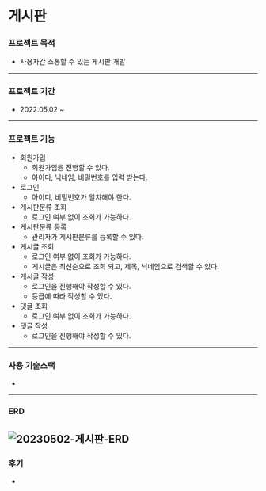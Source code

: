 # 게시판
### 프로젝트 목적
* 사용자간 소통할 수 있는 게시판 개발
---
### 프로젝트 기간
* 2022.05.02 ~ 
---
### 프로젝트 기능
* 회원가입
  * 회원가입을 진행할 수 있다.
  * 아이디, 닉네임, 비밀번호를 입력 받는다.
* 로그인
  * 아이디, 비밀번호가 일치해야 한다.
* 게시판분류 조회
  * 로그인 여부 없이 조회가 가능하다.
* 게시판분류 등록
  * 관리자가 게시판분류를 등록할 수 있다.
* 게시글 조회
  * 로그인 여부 없이 조회가 가능하다.
  * 게시글은 최신순으로 조회 되고, 제목, 닉네임으로 검색할 수 있다.
* 게시글 작성
  * 로그인을 진행해야 작성할 수 있다.
  * 등급에 따라 작성할 수 있다.
* 댓글 조회
  * 로그인 여부 없이 조회가 가능하다.
* 댓글 작성
  * 로그인을 진행해야 작성할 수 있다.
---
### 사용 기술스택
*
---
### ERD
![20230502-게시판-ERD](https://user-images.githubusercontent.com/121795660/235571487-a0f2fa93-f6c2-48d6-8ea7-f48cf2486ba2.png)
---
### 후기
*
